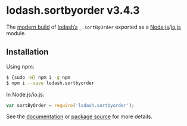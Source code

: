 # lodash.sortbyorder v3.4.3

The [modern build](https://github.com/lodash/lodash/wiki/Build-Differences) of [lodash’s](https://lodash.com/) `_.sortByOrder` exported as a [Node.js](http://nodejs.org/)/[io.js](https://iojs.org/) module.

## Installation

Using npm:

```bash
$ {sudo -H} npm i -g npm
$ npm i --save lodash.sortbyorder
```

In Node.js/io.js:

```js
var sortByOrder = require('lodash.sortbyorder');
```

See the [documentation](https://lodash.com/docs#sortByOrder) or [package source](https://github.com/lodash/lodash/blob/3.4.3-npm-packages/lodash.sortbyorder) for more details.
